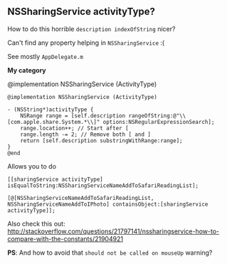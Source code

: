 NSSharingService activityType?
---


How to do this horrible `description indexOfString` nicer?

Can't find any property helping in `NSSharingService` :(

See mostly `AppDelegate.m`

**My category**

@implementation NSSharingService (ActivityType)

	@implementation NSSharingService (ActivityType)
	
	- (NSString*)activityType {
	    NSRange range = [self.description rangeOfString:@"\\[com.apple.share.System.*\\]" options:NSRegularExpressionSearch];
	    range.location++; // Start after [
	    range.length -= 2; // Remove both [ and ]
	    return [self.description substringWithRange:range];
	}
	@end
	
Allows you to do

	[[sharingService activityType] isEqualToString:NSSharingServiceNameAddToSafariReadingList];
	
    [@[NSSharingServiceNameAddToSafariReadingList, NSSharingServiceNameAddToIPhoto] containsObject:[sharingService activityType]];

Also check this out: http://stackoverflow.com/questions/21797141/nssharingservice-how-to-compare-with-the-constants/21904921

__PS__: And how to avoid that `should not be called on mouseUp` warning?